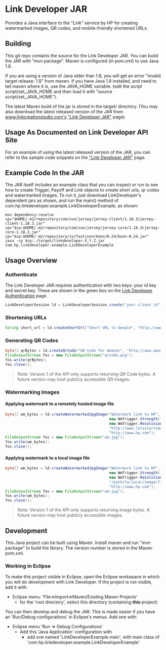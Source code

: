 # Link Developer JAR

Provides a Java interface to the "Link" service by HP for creating
watermarked images, QR codes, and mobile-friendly shortened URLs.

## Building

This git repo contains the source for the Link Developer JAR.  You can
build the JAR with "mvn package".  Maven is configured (in pom.xml) to
use Java 1.8.

If you are using a version of Java older than 1.8, you will get
an error "invalid target release: 1.8" from maven.  If you have Java
1.8 installed, and need to tell maven where it is, use the JAVA_HOME
variable.  (edit the script script/set_JAVA_HOME and then load
it with "source script/set_JAVA_HOME").

The latest Maven build of the jar is stored in the target/ directory.
(You may also download the latest released version of the JAR from
www.linkcreationstudio.com's ["Link Developer
JAR"](https://www.linkcreationstudio.com/api/libraries/java/) page).

## Usage As Documented on Link Developer API Site

For an example of using the latest released version of the JAR, you
can refer to the sample code snippets on the ["Link Developer
JAR"](https://www.linkcreationstudio.com/api/libraries/java/) page.

## Example Code In the JAR

The JAR itself includes an example class that you can inspect or run
to see how to create Trigger, Payoff and Link objects to create short
urls, qr codes and watermarked images.  To run it, just download
LinkDeveloper's dependent jars as shown, and run the main() method of
com.hp.linkdeveloper.example.LinkDeveloperExample, as shown:

```shell
mvn dependency:resolve
cp="$HOME/.m2/repository/com/sun/jersey/jersey-client/1.18.3/jersey-client-1.18.3.jar"
cp="$cp:$HOME/.m2/repository/com/sun/jersey/jersey-core/1.18.3/jersey-core-1.18.3.jar"
cp="$cp:$HOME/.m2/repository/io/fastjson/boon/0.24/boon-0.24.jar"
java -cp $cp:./target/linkdeveloper-X.Y.Z.jar com.hp.linkdeveloper.example.LinkDeveloperExample
```

## Usage Overview

### Authenticate

The Link Developer JAR requires authentication with two keys: your id key
and secret key.  These are shown in the green box on the [Link Developer Authentication](https://www.linkcreationstudio.com/developer/doc/auth/) page.


```java
LinkDeveloperSession ld = LinkDeveloperSession.create("your client id", "your client secret");
```

### Shortening URLs

```java
String short_url = ld.createShortUrl("Short URL to Google", "http://www.google.com");
```

### Generating QR Codes

```java
byte[] qrBytes = ld.createQrCode("QR Code for Amazon", "http://www.amazon.com", 200 /* width in pixels */);
FileOutputStream fos = new FileOutputStream("qrcode.png");
fos.write(qrBytes);
fos.close();
```

> Note: Version 1 of the API only supports returning QR Code
> bytes. A future version may host publicly accessible QR images.

### Watermarking Images
#### Applying watermark to a remotely hosted image file
```java
byte[] wm_bytes = ld.createWatermarkedJpgImage("Watermark link to HP", 
                                               new WmTrigger.Strength(7),
                                               new WmTrigger.Resolution(72),
                                               "http://www.letsstartsmall.com/ITSE2313_WebAuthoring/images/unit3/jpg_example1.jpg","http://www.hp.com",
                                               "http://www.hp.com");
FileOutputStream fos = new FileOutputStream("wm.jpg");
fos.write(wm_bytes);
fos.close();
```
#### Applying watermark to a local image file
```java
byte[] wm_bytes = ld.createWatermarkedJpgImage("Watermark link to HP", 
                                               new WmTrigger.Strength(7),
                                               new WmTrigger.Resolution(72),
                                               "/path/to/local/image/file",
                                               "http://www.hp.com");
FileOutputStream fos = new FileOutputStream("wm.jpg");
fos.write(wm_bytes);
fos.close();
```

> Note: Version 1 of the API only supports returning image
> bytes. A future version may host publicly accessible images.

## Development

This Java project can be built using Maven.  Install maven and run
"mvn package" to build the library.  The version number is stored in
the Maven pom.xml.

### Working in Eclipse

To make this project visible in Eclipse, open the Eclipse workspace in
which you will do development with Link Developer.  If the project is not
visible, add it with:

* Eclipse menu: 'File=>Import=>Maven/Existing Maven Projects'
  * for the 'root directory', select this directory (containing __this__ project)

You can then develop and debug the JAR.  This is made easier if you
have an 'Run/Debug configurations' in Eclipse's menus.  Add one with:

* Eclipse menu 'Run => Debug Configurations'
  * Add this 'Java Application' configuration with 
    * add one named 'LinkDeveloperExample.main', with main class of 'com.hp.linkdeveloper.example.LinkDeveloperExample'
